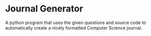 # Journal Generator
A python program that uses the given questions and source code to automatically create a nicely formatted Computer Science journal.
